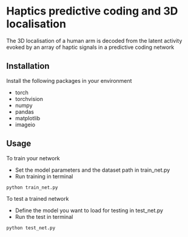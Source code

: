 # Haptics predictive coding and 3D localisation

The 3D localisation of a human arm is decoded from the latent activity evoked by an array of haptic signals in a predictive coding network

## Installation

Install the following packages in your environment
- torch
- torchvision
- numpy
- pandas
- matplotlib
- imageio

## Usage

To train your network
 - Set the model parameters and the dataset path in train_net.py
 - Run training in terminal
```bash
python train_net.py
```

To test a trained network
 - Define the model you want to load for testing in test_net.py
 - Run the test in terminal
```bash
python test_net.py
```
